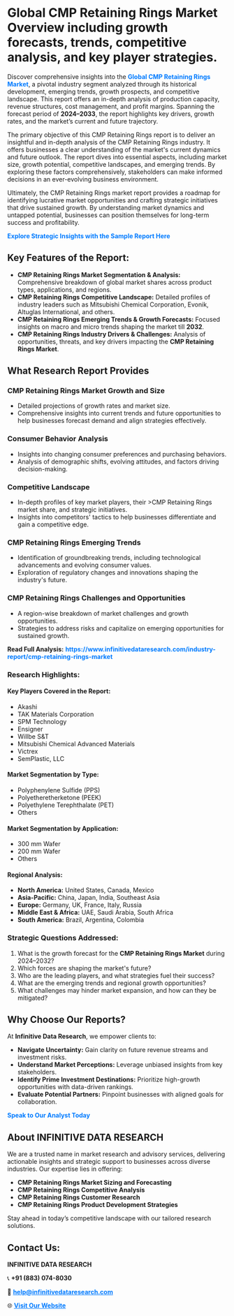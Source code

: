 <h1>Global CMP Retaining Rings Market Overview including growth forecasts, trends, competitive analysis, and key player strategies.</h1>
<p>
Discover comprehensive insights into the 
<a href="https://www.infinitivedataresearch.com/industry-report/cmp-retaining-rings-market" rel="dofollow" style="color: #007BFF; text-decoration: none;"><strong>Global CMP Retaining Rings Market</strong></a>, a pivotal industry segment analyzed through its historical development, emerging trends, growth prospects, and competitive landscape. This report offers an in-depth analysis of production capacity, revenue structures, cost management, and profit margins. Spanning the forecast period of <strong>2024–2033</strong>, the report highlights key drivers, growth rates, and the market’s current and future trajectory.
</p>
<p>
The primary objective of this CMP Retaining Rings report is to deliver an insightful and in-depth analysis of the CMP Retaining Rings industry. It offers businesses a clear understanding of the market's current dynamics and future outlook. The report dives into essential aspects, including market size, growth potential, competitive landscapes, and emerging trends. By exploring these factors comprehensively, stakeholders can make informed decisions in an ever-evolving business environment.
</p>
<p>
Ultimately, the CMP Retaining Rings market report provides a roadmap for identifying lucrative market opportunities and crafting strategic initiatives that drive sustained growth. By understanding market dynamics and untapped potential, businesses can position themselves for long-term success and profitability.
</p>
<p>
<a href="https://www.infinitivedataresearch.com/request-sample/reportId=107162" style="color: #007BFF; text-decoration: none;"><strong>Explore Strategic Insights with the Sample Report Here</strong></a>
</p>

<h2>Key Features of the Report:</h2>
<ul>
<li><strong>CMP Retaining Rings Market Segmentation & Analysis:</strong> Comprehensive breakdown of global market shares across product types, applications, and regions.</li>
<li><strong>CMP Retaining Rings Competitive Landscape:</strong> Detailed profiles of industry leaders such as Mitsubishi Chemical Corporation, Evonik, Altuglas International, and others.</li>
<li><strong>CMP Retaining Rings Emerging Trends & Growth Forecasts:</strong> Focused insights on macro and micro trends shaping the market till <strong>2032</strong>.</li>
<li><strong>CMP Retaining Rings Industry Drivers & Challenges:</strong> Analysis of opportunities, threats, and key drivers impacting the <strong>CMP Retaining Rings Market</strong>.</li>
</ul>

<h2>What Research Report Provides</h2>
<h3>CMP Retaining Rings Market Growth and Size</h3>
<ul>
<li>Detailed projections of growth rates and market size.</li>
<li>Comprehensive insights into current trends and future opportunities to help businesses forecast demand and align strategies effectively.</li>
</ul>

<h3>Consumer Behavior Analysis</h3>
<ul>
<li>Insights into changing consumer preferences and purchasing behaviors.</li>
<li>Analysis of demographic shifts, evolving attitudes, and factors driving decision-making.</li>
</ul>

<h3>Competitive Landscape</h3>
<ul>
<li>In-depth profiles of key market players, their >CMP Retaining Rings market share, and strategic initiatives.</li>
<li>Insights into competitors' tactics to help businesses differentiate and gain a competitive edge.</li>
</ul>

<h3>CMP Retaining Rings Emerging Trends</h3>
<ul>
<li>Identification of groundbreaking trends, including technological advancements and evolving consumer values.</li>
<li>Exploration of regulatory changes and innovations shaping the industry's future.</li>
</ul>

<h3>CMP Retaining Rings Challenges and Opportunities</h3>
<ul>
<li>A region-wise breakdown of market challenges and growth opportunities.</li>
<li>Strategies to address risks and capitalize on emerging opportunities for sustained growth.</li>
</ul>
<p><strong>Read Full Analysis:</strong> <a href="https://www.infinitivedataresearch.com/industry-report/cmp-retaining-rings-market" rel="dofollow" style="color: #007BFF; text-decoration: none;"><strong>https://www.infinitivedataresearch.com/industry-report/cmp-retaining-rings-market</strong></a></p>
<h3>Research Highlights:</h3>
<h4>Key Players Covered in the Report:</h4>
<ul><li>Akashi</li><li>TAK Materials Corporation</li><li>SPM Technology</li><li>Ensigner</li><li>Willbe S&amp;T</li><li>Mitsubishi Chemical Advanced Materials</li><li>Victrex</li><li>SemPlastic, LLC</li></ul>
<h4>Market Segmentation by Type:</h4>
<ul><li>Polyphenylene Sulfide (PPS)</li><li>Polyetheretherketone (PEEK)</li><li>Polyethylene Terephthalate (PET)</li><li>Others</li></ul>
<h4>Market Segmentation by Application:</h4>
<ul><li>300 mm Wafer</li><li>200 mm Wafer</li><li>Others</li></ul>

<h4>Regional Analysis:</h4>
<ul>
<li><strong>North America:</strong> United States, Canada, Mexico</li>
<li><strong>Asia-Pacific:</strong> China, Japan, India, Southeast Asia</li>
<li><strong>Europe:</strong> Germany, UK, France, Italy, Russia</li>
<li><strong>Middle East & Africa:</strong> UAE, Saudi Arabia, South Africa</li>
<li><strong>South America:</strong> Brazil, Argentina, Colombia</li>
</ul>

<h3>Strategic Questions Addressed:</h3>
<ol>
<li>What is the growth forecast for the <strong>CMP Retaining Rings Market</strong> during 2024–2032?</li>
<li>Which forces are shaping the market's future?</li>
<li>Who are the leading players, and what strategies fuel their success?</li>
<li>What are the emerging trends and regional growth opportunities?</li>
<li>What challenges may hinder market expansion, and how can they be mitigated?</li>
</ol>

<h2>Why Choose Our Reports?</h2>
<p>At <strong>Infinitive Data Research</strong>, we empower clients to:</p>
<ul>
<li><strong>Navigate Uncertainty:</strong> Gain clarity on future revenue streams and investment risks.</li>
<li><strong>Understand Market Perceptions:</strong> Leverage unbiased insights from key stakeholders.</li>
<li><strong>Identify Prime Investment Destinations:</strong> Prioritize high-growth opportunities with data-driven rankings.</li>
<li><strong>Evaluate Potential Partners:</strong> Pinpoint businesses with aligned goals for collaboration.</li>
</ul>
<p><a href="https://www.infinitivedataresearch.com/industry-report/cmp-retaining-rings-market" rel="dofollow" style="color: #007BFF; text-decoration: none;"><strong>Speak to Our Analyst Today</strong></a></p>

<h2>About INFINITIVE DATA RESEARCH</h2>
<p>We are a trusted name in market research and advisory services, delivering actionable insights and strategic support to businesses across diverse industries. Our expertise lies in offering:</p>
<ul>
<li><strong>CMP Retaining Rings Market Sizing and Forecasting</strong></li>
<li><strong>CMP Retaining Rings Competitive Analysis</strong></li>
<li><strong>CMP Retaining Rings Customer Research</strong></li>
<li><strong>CMP Retaining Rings Product Development Strategies</strong></li>
</ul>
<p>Stay ahead in today’s competitive landscape with our tailored research solutions.</p>

<h2>Contact Us:</h2>
<p><strong>INFINITIVE DATA RESEARCH</strong></p>
<p>📞 <strong>+91 (883) 074-8030</strong></p>
<p>📧 <strong><a href="mailto:help@infinitivedataresearch.com" style="color: #007BFF;">help@infinitivedataresearch.com</a></strong></p>
<p>🌐 <strong><a href="https://www.infinitivedataresearch.com" rel="dofollow" style="color: #007BFF;">Visit Our Website</a></strong></p>